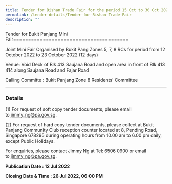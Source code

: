 ```yaml
---
title: Tender for Bishan Trade Fair for the period 15 Oct to 30 Oct 2022 (16 days)
permalink: /tender-details/Tender-for-Bishan-Trade-Fair
description: ""
---
```



Tender for Bukit Panjang Mini Fair=======================================

Joint Mini Fair Organised by Bukit Pang Zones 5, 7, 8 RCs for period from 12 October 2022 to 23 October 2022 (12 days)  
  
Venue: Void Deck of Blk 413 Saujana Road and open area in front of Blk 413 414 along Saujana Road and Fajar Road

Calling Committe : Bukit Panjang Zone 8 Residents' Committee

* * *

### Details

(1) For request of soft copy tender documents, please email to [jimmy_ng@pa.gov.sg](jimmy_ng@pa.gov.sg).

(2) For request of hard copy tender documents, please collect at Bukit Panjang Community Club reception counter located at 8, Pending Road,  Singapore 678295 during operating hours from 10.00 am to 6.00 pm daily, except Public Holidays.

For enquiries, please contact Jimmy Ng at Tel: 6506 0900 or email to [jimmy_ng@pa.gov.sg](jimmy_ng@pa.gov.sg).

**Publication Date : 12 Jul 2022**

**Closing Date & Time : 26 Jul 2022, 06:00 PM**